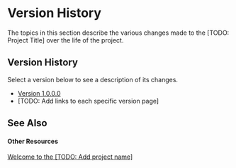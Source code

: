 # Version History

The topics in this section describe the various changes made to the [TODO: Project Title] over the life of the project.



## Version History

Select a version below to see a description of its changes.
&nbsp;<ul><li><a href="91e14c29-4607-4bc9-9893-a42632fe511c">Version 1.0.0.0</a></li><li>
[TODO: Add links to each specific version page]</li></ul>

## See Also


#### Other Resources
<a href="3dfd16d8-ec65-4abb-beae-96142f9d2172">Welcome to the [TODO: Add project name]</a><br />